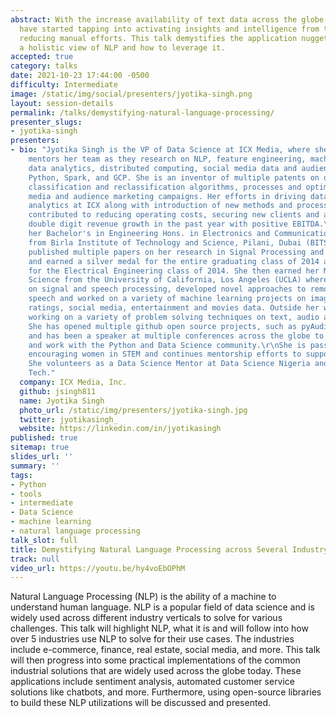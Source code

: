 ```yaml
---
abstract: With the increase availability of text data across the globe, many industries
  have started tapping into activating insights and intelligence from text,  thereby
  reducing manual efforts. This talk demystifies the application nuggets and provides
  a holistic view of NLP and how to leverage it.
accepted: true
category: talks
date: 2021-10-23 17:44:00 -0500
difficulty: Intermediate
image: /static/img/social/presenters/jyotika-singh.png
layout: session-details
permalink: /talks/demystifying-natural-language-processing/
presenter_slugs:
- jyotika-singh
presenters:
- bio: "Jyotika Singh is the VP of Data Science at ICX Media, where she manages and
    mentors her team as they research on NLP, feature engineering, machine learning,
    data analytics, distributed computing, social media data and audiences data using
    Python, Spark, and GCP. She is an inventor of multiple patents on data science,
    classification and reclassification algorithms, processes and optimizations for
    media and audience marketing campaigns. Her efforts in driving data science and
    analytics at ICX along with introduction of new methods and processes have strongly
    contributed to reducing operating costs, securing new clients and achieving high
    double digit revenue growth in the past year with positive EBITDA.\r\nShe earned
    her Bachelor's in Engineering Hons. in Electronics and Communications Engineering
    from Birla Institute of Technology and Science, Pilani, Dubai (BITS) where she
    published multiple papers on her research in Signal Processing and Communications
    and earned a silver medal for the entire graduating class of 2014 and 1st rank
    for the Electrical Engineering class of 2014. She then earned her Master's in
    Science from the University of California, Los Angeles (UCLA) where she researched
    on signal and speech processing, developed novel approaches to remove noise from
    speech and worked on a variety of machine learning projects on image, text, user
    ratings, social media, entertainment and movies data. Outside her work, she enjoys
    working on a variety of problem solving techniques on text, audio and image data.
    She has opened multiple github open source projects, such as pyAudioProcessing,
    and has been a speaker at multiple conferences across the globe to share her findings
    and work with the Python and Data Science community.\r\nShe is passionate about
    encouraging women in STEM and continues mentorship efforts to support the topic.
    She volunteers as a Data Science Mentor at Data Science Nigeria and Women Impact
    Tech."
  company: ICX Media, Inc.
  github: jsingh811
  name: Jyotika Singh
  photo_url: /static/img/presenters/jyotika-singh.jpg
  twitter: jyotikasingh_
  website: https://linkedin.com/in/jyotikasingh
published: true
sitemap: true
slides_url: ''
summary: ''
tags:
- Python
- tools
- intermediate
- Data Science
- machine learning
- natural language processing
talk_slot: full
title: Demystifying Natural Language Processing across Several Industry Verticals
track: null
video_url: https://youtu.be/hy4voEbOPhM
---
```


Natural Language Processing (NLP) is the ability of a machine to understand human language. NLP is a popular field of data science and is widely used across different industry verticals to solve for various challenges. This talk will highlight NLP, what it is and will follow into how over 5 industries use NLP to solve for their use cases. The industries include e-commerce, finance, real estate, social media, and more. 
This talk will then progress into some practical implementations of the common industrial solutions that are widely used across the globe today. These applications include sentiment analysis, automated customer service solutions like chatbots, and more. Furthermore, using open-source libraries to build these NLP utilizations will be discussed and presented.

